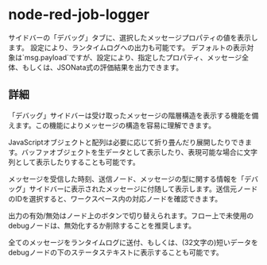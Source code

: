 # node-red-job-logger

サイドバーの「デバッグ」タブに、選択したメッセージプロパティの値を表示します。
設定により、ランタイムログへの出力も可能です。
デフォルトの表示対象は&#x60;msg.payload&#x60;ですが、設定により、指定したプロパティ、メッセージ全体、もしくは、JSONata式の評価結果を出力できます。

## 詳細
「デバッグ」サイドバーは受け取ったメッセージの階層構造を表示する機能を備えます。この機能によりメッセージの構造を容易に理解できます。

JavaScriptオブジェクトと配列は必要に応じて折り畳んだり展開したりできます。バッファオブジェクトを生データとして表示したり、表現可能な場合に文字列として表示したりすることも可能です。

メッセージを受信した時刻、送信ノード、メッセージの型に関する情報を「デバッグ」サイドバーに表示されたメッセージに付随して表示します。送信元ノードのIDを選択すると、ワークスペース内の対応ノードを確認できます。

出力の有効/無効はノード上のボタンで切り替えられます。フロー上で未使用のdebugノードは、無効化するか削除することを推奨します。

全てのメッセージをランタイムログに送付、もしくは、(32文字の)短いデータをdebugノードの下のステータステキストに表示することも可能です。